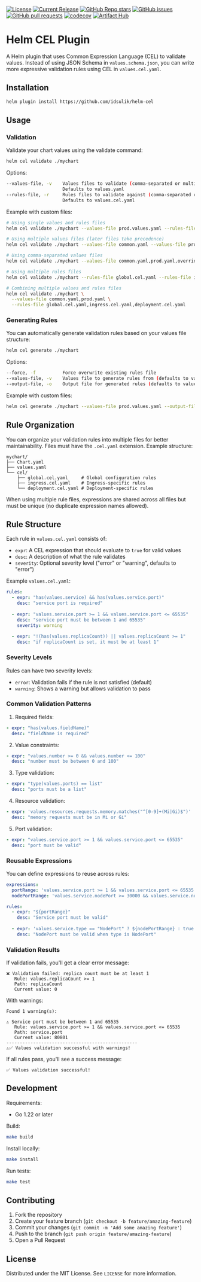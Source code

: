 [![License](https://img.shields.io/github/license/idsulik/helm-cel.svg)](https://github.com/idsulik/helm-cel/blob/main/LICENSE)
[![Current Release](https://img.shields.io/github/release/idsulik/helm-cel.svg?logo=github)](https://github.com/idsulik/helm-cel/releases/latest)
[![GitHub Repo stars](https://img.shields.io/github/stars/idsulik/helm-cel?style=flat&logo=github)](https://github.com/idsulik/helm-cel/stargazers)
[![GitHub issues](https://img.shields.io/github/issues/idsulik/helm-cel.svg)](https://github.com/idsulik/helm-cel/issues)
[![GitHub pull requests](https://img.shields.io/github/issues-pr/idsulik/helm-cel.svg)](https://github.com/idsulik/helm-cel/pulls)
[![codecov](https://codecov.io/gh/idsulik/helm-cel/branch/main/graph/badge.svg?token=4qAukyB2yX)](https://codecov.io/gh/idsulik/helm-cel)
[![Artifact Hub](https://img.shields.io/endpoint?url=https://artifacthub.io/badge/repository/cel)](https://artifacthub.io/packages/helm-plugin/cel/cel)
# Helm CEL Plugin

A Helm plugin that uses Common Expression Language (CEL) to validate values. Instead of using JSON Schema in `values.schema.json`, you can write more expressive validation rules using CEL in `values.cel.yaml`.

## Installation

```bash
helm plugin install https://github.com/idsulik/helm-cel
```

## Usage

### Validation

Validate your chart values using the validate command:
```bash
helm cel validate ./mychart
```

Options:
```bash
--values-file, -v    Values files to validate (comma-separated or multiple flags)
                     Defaults to values.yaml
--rules-file, -r     Rules files to validate against (comma-separated or multiple flags)
                     Defaults to values.cel.yaml
```

Example with custom files:
```bash
# Using single values and rules files
helm cel validate ./mychart --values-file prod.values.yaml --rules-file prod.cel.yaml

# Using multiple values files (later files take precedence)
helm cel validate ./mychart --values-file common.yaml --values-file prod.yaml

# Using comma-separated values files
helm cel validate ./mychart --values-file common.yaml,prod.yaml,overrides.yaml

# Using multiple rules files
helm cel validate ./mychart --rules-file global.cel.yaml --rules-file ingress.cel.yaml

# Combining multiple values and rules files
helm cel validate ./mychart \
  --values-file common.yaml,prod.yaml \
  --rules-file global.cel.yaml,ingress.cel.yaml,deployment.cel.yaml
```

### Generating Rules

You can automatically generate validation rules based on your values file structure:
```bash
helm cel generate ./mychart
```

Options:
```bash
--force, -f          Force overwrite existing rules file
--values-file, -v    Values file to generate rules from (defaults to values.yaml)
--output-file, -o    Output file for generated rules (defaults to values.cel.yaml)
```

Example with custom files:
```bash
helm cel generate ./mychart --values-file prod.values.yaml --output-file prod.cel.yaml --force
```

## Rule Organization

You can organize your validation rules into multiple files for better maintainability. Files must have the `.cel.yaml` extension. Example structure:

```
mychart/
├── Chart.yaml
├── values.yaml
└── cel/
    ├── global.cel.yaml     # Global configuration rules
    ├── ingress.cel.yaml    # Ingress-specific rules
    └── deployment.cel.yaml # Deployment-specific rules
```

When using multiple rule files, expressions are shared across all files but must be unique (no duplicate expression names allowed).

## Rule Structure

Each rule in `values.cel.yaml` consists of:
- `expr`: A CEL expression that should evaluate to `true` for valid values
- `desc`: A description of what the rule validates
- `severity`: Optional severity level ("error" or "warning", defaults to "error")

Example `values.cel.yaml`:
```yaml
rules:
  - expr: "has(values.service) && has(values.service.port)"
    desc: "service port is required"
  
  - expr: "values.service.port >= 1 && values.service.port <= 65535"
    desc: "service port must be between 1 and 65535"
    severity: warning
  
  - expr: "!(has(values.replicaCount)) || values.replicaCount >= 1"
    desc: "if replicaCount is set, it must be at least 1"
```

### Severity Levels

Rules can have two severity levels:
- `error`: Validation fails if the rule is not satisfied (default)
- `warning`: Shows a warning but allows validation to pass

### Common Validation Patterns

1. Required fields:
```yaml
- expr: "has(values.fieldName)"
  desc: "fieldName is required"
```

2. Value constraints:
```yaml
- expr: "values.number >= 0 && values.number <= 100"
  desc: "number must be between 0 and 100"
```

3. Type validation:
```yaml
- expr: "type(values.ports) == list"
  desc: "ports must be a list"
```

4. Resource validation:
```yaml
- expr: 'values.resources.requests.memory.matches("^[0-9]+(Mi|Gi)$")'
  desc: "memory requests must be in Mi or Gi"
```

5. Port validation:
```yaml
- expr: "values.service.port >= 1 && values.service.port <= 65535"
  desc: "port must be valid"
```

### Reusable Expressions

You can define expressions to reuse across rules:
```yaml
expressions:
  portRange: 'values.service.port >= 1 && values.service.port <= 65535'
  nodePortRange: 'values.service.nodePort >= 30000 && values.service.nodePort <= 32767'

rules:
  - expr: "${portRange}"
    desc: "Service port must be valid"
  
  - expr: 'values.service.type == "NodePort" ? ${nodePortRange} : true'
    desc: "NodePort must be valid when type is NodePort"
```

### Validation Results

If validation fails, you'll get a clear error message:
```
❌ Validation failed: replica count must be at least 1
   Rule: values.replicaCount >= 1
   Path: replicaCount
   Current value: 0
```

With warnings:
```
Found 1 warning(s):

⚠️ Service port must be between 1 and 65535
   Rule: values.service.port >= 1 && values.service.port <= 65535
   Path: service.port
   Current value: 80801
-------------------------------------------------
⚠️✅ Values validation successful with warnings!
```

If all rules pass, you'll see a success message:
```
✅ Values validation successful!
```

## Development

Requirements:
- Go 1.22 or later

Build:
```bash
make build
```

Install locally:
```bash
make install
```

Run tests:
```bash
make test
```

## Contributing

1. Fork the repository
2. Create your feature branch (`git checkout -b feature/amazing-feature`)
3. Commit your changes (`git commit -m 'Add some amazing feature'`)
4. Push to the branch (`git push origin feature/amazing-feature`)
5. Open a Pull Request

## License

Distributed under the MIT License. See `LICENSE` for more information.